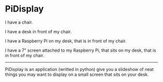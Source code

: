 # PiDisplay

I have a chair.

I have a desk in front of my chair.

I have a Raspberry Pi on my desk, that is in front of my chair.

I have a 7" screen attached to my Raspberry Pi, that sits on my desk, that is in front of my chair.

---

PiDisplay is an application (writted in python) give you a slideshow of neat things you may want to display on a small screen that sits on your desk.